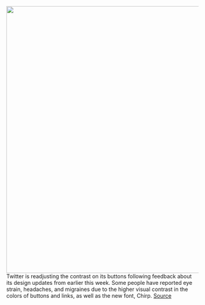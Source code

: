 <img src='https://cdn.vox-cdn.com/thumbor/z7HwWxEYIFiWS6F7l6xmLnEV8Wo=/0x0:2040x1360/1200x800/filters:focal(857x517:1183x843)/cdn.vox-cdn.com/uploads/chorus_image/image/69723255/acastro_180827_1777_0001.0.jpg' width='700px' /><br/>
Twitter is readjusting the contrast on its buttons following feedback about its design updates from earlier this week. Some people have reported eye strain, headaches, and migraines due to the higher visual contrast in the colors of buttons and links, as well as the new font, Chirp.
<a href='https://www.theverge.com/2021/8/13/22623717/twitter-buttons-contrast-design-changes-eye-strain'> Source <a/>